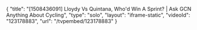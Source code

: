 {
    "title": "[1508436091] Lloydy Vs Quintana, Who'd Win A Sprint? | Ask GCN Anything About Cycling",
    "type": "solo",
    "layout": "iframe-static",
    "videoId": "123178883",
    "url": "\/tvpembed\/123178883"
}